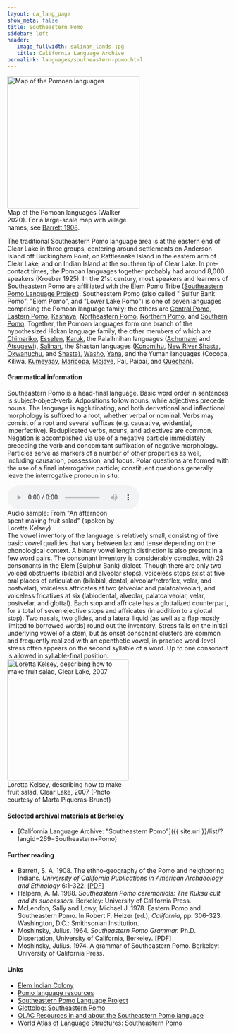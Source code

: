 ```yaml
---
layout: ca_lang_page
show_meta: false
title: Southeastern Pomo
sidebar: left
header:
   image_fullwidth: salinan_lands.jpg
   title: California Language Archive
permalink: languages/southeastern-pomo.html
---
```


<div class="image fit right" style="width: 300px;">
<img alt="Map of the Pomoan languages" src="{{ site.urlimg }}pomoan-languages-map-small.jpg" width="300px"/>
<div class="caption">
Map of the Pomoan languages (Walker 2020). For a large-scale map with village names, see <a href="https://berkeley.app.box.com/v/pomoan-languages-map">Barrett 1908</a>.
</div>
</div>

The traditional Southeastern Pomo language area is at the eastern end of Clear Lake in three groups, centering around settlements on Anderson Island off Buckingham Point, on Rattlesnake Island in the eastern arm of Clear Lake, and on Indian Island at the southern tip of Clear Lake. In pre-contact times, the Pomoan languages together probably had around 8,000 speakers (Kroeber 1925). In the 21st century, most speakers and learners of Southeastern Pomo are affliliated with the Elem Pomo Tribe ([Southeastern Pomo Language Project](http://linguistics.berkeley.edu/~sepomo/)). Southeastern Pomo (also called " Sulfur Bank Pomo", "Elem Pomo", and "Lower Lake Pomo") is one of seven languages comprising the Pomoan language family; the others are  [Central Pomo](central-pomo.html), [Eastern Pomo](eastern-pomo.html), [Kashaya](kashaya.html), [Northeastern Pomo](northeastern-pomo.html), [Northern Pomo](northern-pomo.html), and [Southern Pomo](southern-pomo.html). Together, the Pomoan languages form one branch of the hypothesized Hokan language family, the other members of which are [Chimariko](chimariko.html), [Esselen](esselen.html), [Karuk](karuk.html), the Palaihnihan languages ([Achumawi](achumawi.html) and [Atsugewi](atsugewi.html)), [Salinan](salinan.html), the Shastan languages ([Konomihu](konomihu.html), [New River Shasta](new-river-shasta.html), [Okwanuchu](okwanuchu.html), and [Shasta](shasta.html)), [Washo](washo.html), [Yana](yana.html), and the Yuman languages (Cocopa, Kiliwa, [Kumeyaay](kumeyaay.html), [Maricopa](maricopa.html), [Mojave](mojave.html), Pai, Paipai, and [Quechan](quechan.html)).

#### Grammatical information
Southeastern Pomo is a head-final language. Basic word order in sentences is subject-object-verb. Adpositions follow nouns, while adjectives precede nouns. The language is agglutinating, and both derivational and inflectional morphology is suffixed to a root, whether verbal or nominal. Verbs may consist of a root and several suffixes (e.g. causative, evidential, imperfective). Reduplicated verbs, nouns, and adjectives are common. Negation is accomplished via use of a negative particle immediately preceding the verb and concomitant suffixation of negative morphology. Particles serve as markers of a number of other properties as well, including causation, possession, and focus. Polar questions are formed with the use of a final interrogative particle; constituent questions generally leave the interrogative pronoun in situ.
<div class="image-left" style="width: 250px;">
<audio controls="true">
<source src="{{ site.urlaudio }}southeastern-pomo-sound.mp3" type="audio/mpeg"/>
Your browser does not support the audio element.
</audio>
<div class="caption">
Audio sample: From "An afternoon spent making fruit salad" (spoken by Loretta Kelsey)
</div>
</div>
The vowel inventory of the language is relatively small, consisting of five basic vowel qualities that vary between lax and tense depending on the phonological context. A binary vowel length distinction is also present in a few word pairs. The consonant inventory is considerably complex, with 29 consonants in the Elem (Sulphur Bank) dialect. Though there are only two voiced obstruents (bilabial and alveolar stops), voiceless stops exist at five oral places of articulation (bilabial, dental, alveolar/retroflex, velar, and postvelar), voiceless affricates at two (alveolar and palatoalveolar), and voiceless fricatives at six (labiodental, alveolar, palatoalveolar, velar, postvelar, and glottal). Each stop and affricate has a glottalized counterpart, for a total of seven ejective stops and affricates (in addition to a glottal stop). Two nasals, two glides, and a lateral liquid (as well as a flap mostly limited to borrowed words) round out the inventory. Stress falls on the initial underlying vowel of a stem, but as onset consonant clusters are common and frequently realized with an epenthetic vowel, in practice word-level stress often appears on the second syllable of a word. Up to one consonant is allowed in syllable-final position.

<div class="image fit right" style="width: 275px;">
<img alt="Loretta Kelsey, describing how to make fruit salad, Clear Lake, 2007" src="{{ site.urlimg }}southeastern-pomo-fieldwork.jpg" width="275px"/>
<div class="caption">
Loretta Kelsey, describing how to make fruit salad, Clear Lake, 2007 (Photo courtesy of Marta Piqueras-Brunet)
</div>
</div>

#### Selected archival materials at Berkeley

* [California Language Archive: "Southeastern Pomo"]({{ site.url }}/list/?langid=269=Southeastern+Pomo)

#### Further reading

* Barrett, S. A. 1908. The ethno-geography of the Pomo and neighboring Indians. *University of California Publications in American Archaeology and Ethnology* 6:1-322.
[[PDF](http://digitalassets.lib.berkeley.edu/anthpubs/ucb/text/ucp006-003-004.pdf)]
* Halpern, A. M. 1988. *Southeastern Pomo ceremonials: The Kuksu cult and its successors.*  Berkeley: University of California Press.
* McLendon, Sally and Lowy, Michael J. 1978. Eastern Pomo and Southeastern Pomo. In Robert F. Heizer (ed.), *California*, pp. 306-323. Washington, D.C.: Smithsonian Institution.
* Moshinsky, Julius. 1964. *Southeastern Pomo Grammar.*  Ph.D. Dissertation, University of California, Berkeley.
[[PDF](https://escholarship.org/uc/item/3dr494jr)]
* Moshinsky, Julius. 1974. A grammar of Southeastern Pomo. Berkeley: University of California Press.

#### Links

* [Elem Indian Colony](http://www.elemindiancolony.org/)
* [Pomo language resources](https://cimcc.org/education-center/pomo-language-resource/)
* [Southeastern Pomo Language Project ](http://linguistics.berkeley.edu/~sepomo/)
* [Glottolog: Southeastern Pomo](https://glottolog.org/resource/languoid/id/sout2982)
* [OLAC Resources in and about the Southeastern Pomo language](http://www.language-archives.org/language/pom)
* [World Atlas of Language Structures: Southeastern Pomo](http://wals.info/languoid/lect/wals_code_pso)

